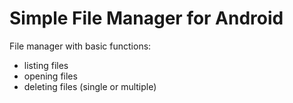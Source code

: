 # Simple File Manager for Android

File manager with basic functions:
* listing files
* opening files
* deleting files (single or multiple)
